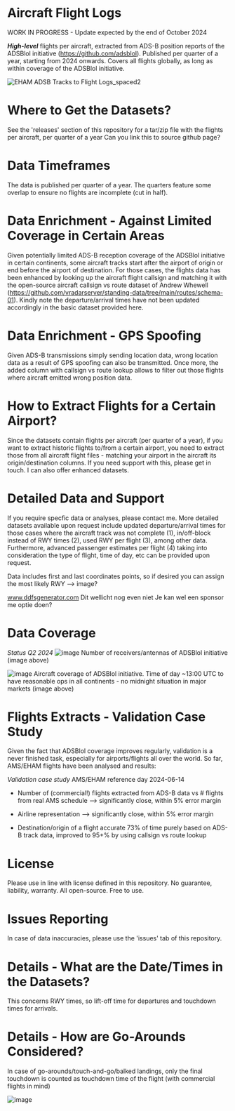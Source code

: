 # Aircraft Flight Logs

WORK IN PROGRESS - Update expected by the end of October 2024

**_High-level_** flights per aircraft, extracted from ADS-B position reports of the ADSBlol initiative (https://github.com/adsblol).
Published per quarter of a year, starting from 2024 onwards. Covers all flights globally, as long as within coverage of the ADSBlol initiative.

![EHAM ADSB Tracks to Flight Logs_spaced2](https://github.com/user-attachments/assets/c5f20d82-a135-4389-a926-6f21b0f47f79)


# Where to Get the Datasets?
See the 'releases' section of this repository for a tar/zip file with the flights per aircraft, per quarter of a year
Can you link this to source github page?


# Data Timeframes
The data is published per quarter of a year. The quarters feature some overlap to ensure no flights are incomplete (cut in half).


# Data Enrichment - Against Limited Coverage in Certain Areas
Given potentially limited ADS-B reception coverage of the ADSBlol initiative in certain continents, some aircraft tracks start after the airport of origin or end before the airport of destination. For those cases, the flights data has been enhanced by looking up the aircraft flight callsign and matching it with the open-source aircraft callsign vs route dataset of Andrew Whewell (https://github.com/vradarserver/standing-data/tree/main/routes/schema-01). Kindly note the departure/arrival times have not been updated accordingly in the basic dataset provided here.


# Data Enrichment - GPS Spoofing
Given ADS-B transmissions simply sending location data, wrong location data as a result of GPS spoofing can also be transmitted. Once more, the added column with callsign vs route lookup allows to filter out those flights where aircraft emitted wrong position data.


# How to Extract Flights for a Certain Airport?
Since the datasets contain flights per aircraft (per quarter of a year), if you want to extract historic flights to/from a certain airport, you need to extract those from all aircraft flight files - matching your airport in the aircraft its origin/destination columns. If you need support with this, please get in touch. I can also offer enhanced datasets.


# Detailed Data and Support
If you require specfic data or analyses, please contact me. More detailed datasets available upon request include updated departure/arrival times for those cases where the aircraft track was not complete (1), in/off-block instead of RWY times (2), used RWY per flight (3), among other data. Furthermore, advanced passenger estimates per flight (4) taking into consideration the type of flight, time of day, etc can be provided upon request.

Data includes first and last coordinates points, so if desired you can assign the most likely RWY --> image?

www.ddfsgenerator.com
Dit wellicht nog even  niet
Je kan wel een sponsor me optie doen?


# Data Coverage
_Status Q2 2024_
![image](https://github.com/user-attachments/assets/92117619-ecc2-48f3-bc73-07407cca4445)
Number of receivers/antennas of ADSBlol initiative (image above)

![image](https://github.com/user-attachments/assets/b96a126c-00aa-4076-9882-f5a84669eb13)
Aircraft coverage of ADSBlol initiative. Time of day ~13:00 UTC to have reasonable ops in all continents - no midnight situation in major markets (image above)


# Flights Extracts - Validation Case Study
Given the fact that ADSBlol coverage improves regularly, validation is a never finished task, especially for airports/flights all over the world.
So far, AMS/EHAM flights have been analysed and results:

_Validation case study_
AMS/EHAM reference day 2024-06-14

- Number of (commercial!) flights extracted from ADS-B data vs # flights from real AMS schedule --> significantly close, within 5% error margin

- Airline representation --> significantly close, within 5% error margin

- Destination/origin of a flight accurate 73% of time purely based on ADS-B track data, improved to 95+% by using callsign vs route lookup


# License
Please use in line with license defined in this repository. No guarantee, liability, warranty. All open-source. Free to use.


# Issues Reporting
In case of data inaccuracies, please use the 'issues' tab of this repository.


# Details - What are the Date/Times in the Datasets?
This concerns RWY times, so lift-off time for departures and touchdown times for arrivals.


# Details - How are Go-Arounds Considered?
In case of go-arounds/touch-and-go/balked landings, only the final touchdown is counted as touchdown time of the flight (with commercial flights in mind)

![image](https://github.com/user-attachments/assets/96de9c02-a204-4d1e-8198-3cb0069e93e2)
